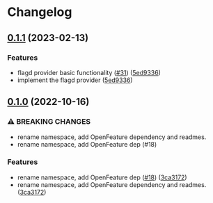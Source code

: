 # Changelog

## [0.1.1](https://github.com/open-feature/dotnet-sdk-contrib/compare/OpenFeature.Contrib.Providers.Flagd-v0.1.0...OpenFeature.Contrib.Providers.Flagd-v0.1.1) (2023-02-13)


### Features

* flagd provider basic functionality ([#31](https://github.com/open-feature/dotnet-sdk-contrib/issues/31)) ([5ed9336](https://github.com/open-feature/dotnet-sdk-contrib/commit/5ed9336132a12c058f46beef5c861233270e975e))
* implement the flagd provider ([5ed9336](https://github.com/open-feature/dotnet-sdk-contrib/commit/5ed9336132a12c058f46beef5c861233270e975e))

## [0.1.0](https://github.com/open-feature/dotnet-sdk-contrib/compare/OpenFeature.Contrib.Providers.Flagd-v0.0.2...OpenFeature.Contrib.Providers.Flagd-v0.1.0) (2022-10-16)


### ⚠ BREAKING CHANGES

* rename namespace, add OpenFeature dependency and readmes.
* rename namespace, add OpenFeature dep (#18)

### Features

* rename namespace, add OpenFeature dep ([#18](https://github.com/open-feature/dotnet-sdk-contrib/issues/18)) ([3ca3172](https://github.com/open-feature/dotnet-sdk-contrib/commit/3ca31722b83053d4edf2038889c78efa717a7cff))
* rename namespace, add OpenFeature dependency and readmes. ([3ca3172](https://github.com/open-feature/dotnet-sdk-contrib/commit/3ca31722b83053d4edf2038889c78efa717a7cff))
